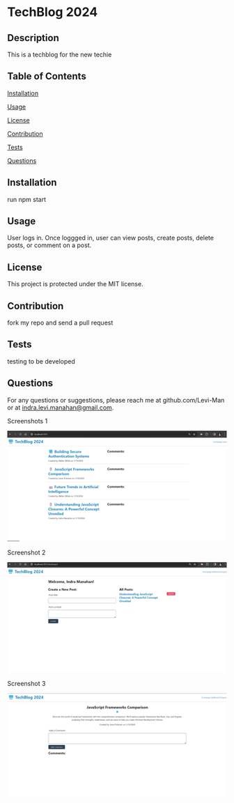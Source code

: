 
# TechBlog 2024

## Description
This is a techblog for the new techie

## Table of Contents

[Installation](#installation)

[Usage](#usage)

[License](#license)

[Contribution](#contribution)

[Tests](#tests)

[Questions](#questions)

## Installation
run npm start

## Usage
User logs in. Once loggged in, user can view posts, create posts, delete posts, or comment on a post. 

## License
This project is protected under the MIT license.

## Contribution
fork my repo and send a pull request

## Tests
testing to be developed

## Questions
For any questions or suggestions, please reach me at github.com/Levi-Man or at indra.levi.manahan@gmail.com.

Screenshots 1

<img src="./Assets/techBlog_01.png" alt="Screenshot of application">

Screenshot 2

<img src="./Assets/techBlog_02.png" alt="Screenshot of application">

Screenshot 3

<img src="./Assets/techBlog_03.png" alt="Screenshot of application">